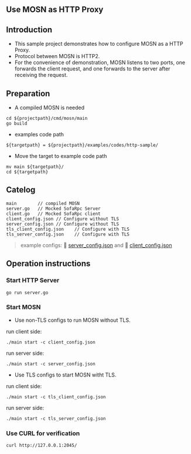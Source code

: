 ## Use MOSN as HTTP Proxy

## Introduction

+ This sample project demonstrates how to configure MOSN as a HTTP Proxy.
+ Protocol between MOSN is HTTP2.
+ For the convenience of demonstration, MOSN listens to two ports, one forwards the client request,
 and one forwards to the server after receiving the request.
 
## Preparation

+ A compiled MOSN is needed
```
cd ${projectpath}/cmd/mosn/main
go build
```

+ examples code path

```
${targetpath} = ${projectpath}/examples/codes/http-sample/
```

+ Move the target to example code path

```
mv main ${targetpath}/
cd ${targetpath}

```

## Catelog

```
main        // compiled MOSN
server.go   // Mocked SofaRpc Server
client.go   // Mocked SofaRpc client
client_config.json // Configure without TLS
server_config.json // Configure without TLS
tls_client_config.json    // Configure with TLS
tls_server_config.json    // Configure with TLS
```
> example configs: 📑 [server_config.json](https://github.com/mosn/mosn/blob/master/examples/codes/http-sample/server_config.json) and  📑 [client_config.json](https://github.com/mosn/mosn/blob/master/examples/codes/http-sample/client_config.json)

## Operation instructions

### Start HTTP Server 

```
go run server.go
```

### Start MOSN

+ Use non-TLS configs to run MOSN without TLS.

run client side:
```
./main start -c client_config.json
```

run server side:
```
./main start -c server_config.json
```

+ Use TLS configs to start MOSN witht TLS.

run client side:
```
./main start -c tls_client_config.json
```

run server side:
```
./main start -c tls_server_config.json
```

### Use CURL for verification

```
curl http://127.0.0.1:2045/
```
